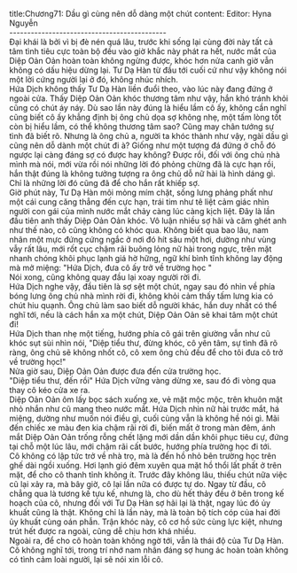 title:Chương71: Dầu gì cùng nên dỗ dàng một chút
content:
Editor: Hyna Nguyễn<br>--------------------------------------------​<br>Đại khái là bởi vì bị đè nén quá lâu, trước khi sống lại cùng đời này tất cả tâm tình tiêu cực toàn bộ đều vào giờ khắc này phát ra hết, nước mắt của Diệp Oản Oản hoàn toàn không ngừng được, khóc hơn nửa canh giờ vẫn không có dấu hiệu dừng lại. Tư Dạ Hàn từ đầu tới cuối cứ như vậy không nói một lời cứng người lại ở đó, không nhúc nhích.<br>Hứa Dịch không thấy Tư Dạ Hàn liền đuổi theo, vào lúc này đang đứng ở ngoài cửa. Thấy Diệp Oản Oản khóc thương tâm như vậy, hắn khó tránh khỏi cũng có chút áy náy. Dù sao lần này đúng là hiểu lầm cô ấy, không cần nghĩ cũng biết cô ấy khẳng định bị ông chủ dọa sợ không nhẹ, một tấm lòng tốt còn bị hiểu lầm, có thể không thương tâm sao? Cũng may chân tướng sự tình đã biết rõ. Nhưng là ông chủ a, người ta khóc thành như vậy, ngài dầu gì cũng nên dỗ dành một chút đi à? Giống như một tượng đá đứng ở chỗ đó ngược lại càng đáng sợ có được hay không? Được rồi, đối với ông chủ nhà mình mà nói, mới vừa rồi nói những lời đó phỏng chừng đã là cực hạn rồi, hắn thật đúng là không tưởng tượng ra ông chủ dỗ nữ hài là hình dáng gì. Chỉ là những lời đó cũng đã để cho hắn rất khiếp sợ.<br>Giờ phút này, Tư Dạ Hàn môi mỏng mím chặt, sống lưng phảng phất như một cái cung căng thẳng đến cực hạn, trái tim như tê liệt cảm giác nhìn người con gái của mình nước mắt chảy càng lúc càng kịch liệt. Đây là lần đầu tiên anh thấy Diệp Oản Oản khóc. Vô luận nhiều sợ hãi và căm ghét anh như thế nào, cô cũng không có khóc qua. Không biết qua bao lâu, nam nhân một mực đứng cứng ngắc ở nơi đó hít sâu một hơi, dường như vùng vẫy rất lâu, mới rốt cục chậm rãi buông lỏng nữ hài trong ngực, trên mặt nhanh chóng khôi phục lạnh giá hờ hững, ngữ khí bình tĩnh không lay động mà mở miệng: "Hứa Dịch, đưa cô ấy trở về trường học "<br>Nói xong, cũng không quay đầu lại xoay người rời đi.<br>Hứa Dịch nghe vậy, đầu tiên là sợ sệt một chút, ngay sau đó nhìn về phía bóng lưng ông chủ nhà mình rời đi, không khỏi cảm thấy tấm lưng kia có chút hiu quạnh. Ông chủ làm sao biết dỗ người khác, hắn duy nhất có thể nghĩ tới, nếu là cách hắn xa một chút, Diệp Oản Oản sẽ khai tâm một chút đi!<br>Hứa Dịch than nhẹ một tiếng, hướng phía cô gái trên giường vẫn như cũ khóc sụt sùi nhìn nói, "Diệp tiểu thư, đừng khóc, cô yên tâm, sự tình đã rõ ràng, ông chủ sẽ không nhốt cô, cô xem ông chủ đều để cho tôi đưa cô trở về trường học!"<br>Nửa giờ sau, Diệp Oản Oản được đưa đến cửa trường học.<br>"Diệp tiểu thư, đến rồi" Hứa Dịch vững vàng dừng xe, sau đó đi vòng qua thay cô kéo cửa xe ra.<br>Diệp Oản Oản ôm lấy bọc sách xuống xe, vẻ mặt mộc mộc, trên khuôn mặt nhỏ nhắn như cũ mang theo nước mắt. Hứa Dịch nhìn nữ hài trước mắt, há miệng, dường như muốn nói điều gì, cuối cùng vẫn là không hề nói gì. Mãi đến chiếc xe màu đen kia chậm rãi rời đi, biến mất ở trong màn đêm, ánh mắt Diệp Oản Oản trống rỗng chết lặng mới dần dần khôi phục tiêu cự, đứng tại chỗ một lúc lâu, mới chậm rãi cất bước, hướng phía trường học đi tới.<br>Cô không có lập tức trở về nhà trọ, mà là đến hồ nhỏ bên trường học trên ghế dài ngồi xuống. Hơi lạnh gió đêm xuyên qua mặt hồ thổi lất phất ở trên mặt, để cho cô thanh tỉnh không ít. Trước đây không lâu, thiếu chút nữa việc cũ lại xảy ra, mà bây giờ, cô lại lần nữa có được tự do. Ngay từ đầu, cô chẳng qua là tương kế tựu kế, nhưng là, cho dù hết thảy đều ở bên trong kế hoạch của cô, nhưng đối với Tư Dạ Hàn sợ hãi lại là thật, ngay lúc đó ủy khuất cũng là thật. Không chỉ là lần này, mà là toàn bộ tích cóp của hai đời ủy khuất cùng oán phẫn. Trận khóc này, cô cơ hồ sức cùng lực kiệt, nhưng trút hết được ra ngoài, cũng dễ chịu hơn khá nhiều.<br>Ngoài ra, để cho cô hoàn toàn không ngờ tới, vẫn là thái độ của Tư Dạ Hàn. Cô không nghĩ tới, trong trí nhớ nam nhân đáng sợ hung ác hoàn toàn không có tình cảm loài người, lại sẽ nói xin lỗi cô.